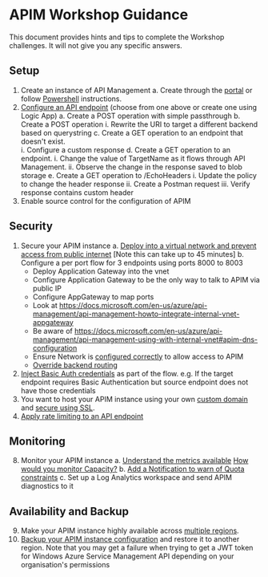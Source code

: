 # APIM Workshop Guidance

This document provides hints and tips to complete the Workshop challenges.  It will not give you any specific answers.

## Setup
1. Create an instance of API Management
    a. Create through the [portal](https://docs.microsoft.com/en-gb/azure/api-management/get-started-create-service-instance) or follow [Powershell](https://docs.microsoft.com/en-gb/azure/api-management/powershell-create-service-instance) instructions.
2. [Configure an API endpoint](https://docs.microsoft.com/en-gb/azure/api-management/import-and-publish) (choose from one above or create one using Logic App)
  a. Create a POST operation with simple passthrough
  b. Create a POST operation
    i. Rewrite the URI to target a different backend based on querystring
  c. Create a GET operation to an endpoint that doesn't exist.  
    i. Configure a custom response
  d. Create a GET operation to an endpoint. 
    i. Change the value of TargetName as it flows through API Management. 
    ii. Observe the change in the response saved to blob storage
  e. Create a GET operation to /EchoHeaders
    i. Update the policy to change the header response
    ii. Create a Postman request
    iii. Verify response contains custom header
3. Enable source control for the configuration of APIM

## Security
1. Secure your APIM instance
    a. [Deploy into a virtual network and prevent access from public internet](https://docs.microsoft.com/en-gb/azure/api-management/api-management-using-with-internal-vnet) [Note this can take up to 45 minutes]
    b. Configure a per port flow for 3 endpoints using ports 8000 to 8003
      - Deploy Application Gateway into the vnet
	  - Configure Application Gateway to be the only way to talk to APIM via public IP
      - Configure AppGateway to map ports
 	  - Look at https://docs.microsoft.com/en-us/azure/api-management/api-management-howto-integrate-internal-vnet-appgateway
 	  - Be aware of https://docs.microsoft.com/en-us/azure/api-management/api-management-using-with-internal-vnet#apim-dns-configuration
      - Ensure Network is [configured correctly](https://docs.microsoft.com/en-gb/azure/api-management/api-management-using-with-vnet#a-namenetwork-configuration-issues-acommon-network-configuration-issues) to allow access to APIM
      - [Override backend routing](https://docs.microsoft.com/en-us/azure/application-gateway/application-gateway-web-app-overview)
2. [Inject Basic Auth credentials](https://docs.microsoft.com/en-gb/azure/api-management/api-management-authentication-policies#Basic) as part of the flow.  e.g. If the target endpoint requires Basic Authentication but source endpoint does not have those credentials
3. You want to host your APIM instance using your own [custom domain](https://docs.microsoft.com/en-us/azure/api-management/configure-custom-domain) and [secure using SSL](https://docs.microsoft.com/en-us/azure/api-management/api-management-howto-ca-certificates).
4. [Apply rate limiting to an API endpoint](https://docs.microsoft.com/en-us/azure/api-management/api-management-sample-flexible-throttling)
			
## Monitoring
8. Monitor your APIM instance
a. [Understand the metrics available](https://docs.microsoft.com/en-us/azure/api-management/api-management-howto-use-azure-monitor) [How would you monitor Capacity?](https://docs.microsoft.com/en-us/azure/api-management/api-management-capacity)
b. [Add a Notification to warn of Quota constraints](https://docs.microsoft.com/en-us/azure/api-management/api-management-howto-configure-notifications)
c. Set up a Log Analytics workspace and send APIM diagnostics to it
	
## Availability and Backup
9. Make your APIM instance highly available across [multiple regions](https://docs.microsoft.com/en-us/azure/api-management/api-management-howto-deploy-multi-region).
10. [Backup your APIM instance configuration](https://docs.microsoft.com/en-us/azure/api-management/api-management-howto-disaster-recovery-backup-restore) and restore it to another region.  Note that you may get a failure when trying to get a JWT token for Windows Azure Service Management API depending on your organisation's permissions
    
